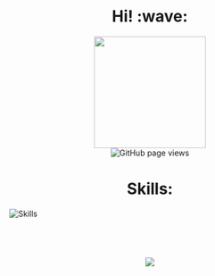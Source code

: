 <h1 align='center'>Hi! :wave:</h1>
<p align="center">
  <a href="https://github.com/anuraghazra/github-readme-stats">
	<img src="https://github-readme-stats.vercel.app/api?username=debjit-mandal&count_private=true&theme=gruvbox&show_icons=true"  height="200">
  </a>
  <br>
  <img src="https://komarev.com/ghpvc/?username=shinyzenith&color=45707a&style=flat-square" alt="GitHub page views">
  <h1 align='center'>Skills:</h1>
  <img src="https://skillicons.dev/icons?i=linux,bsd,vim,git,github,gitlab,arduino,bash,c,cpp,css,deno,go,html,java,md,nim,nodejs,php,py,rust,scala,ts,zig,regex,django,express,flask,gtk,nextjs,nuxtjs,vue,qt,react,mongodb,mysql,postgres,redis,ansible,aws,cloudflare,docker,discord,ai,ps" alt="Skills">
  <br>
</p>

<br>
<h1 align="center"></h1>
<p align="center">
<a href="https://discord.com/users/633967275090771971">
  <img src="https://plug.ninja/theme-1/633967275090771971?size=2048">
</a>
</p>

